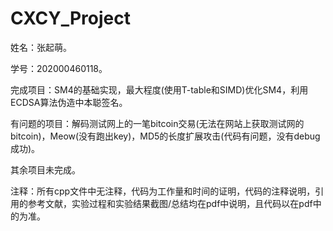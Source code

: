 # CXCY_Project
姓名：张起萌。

学号：202000460118。

完成项目：SM4的基础实现，最大程度(使用T-table和SIMD)优化SM4，利用ECDSA算法伪造中本聪签名。

有问题的项目：解码测试网上的一笔bitcoin交易(无法在网站上获取测试网的bitcoin)，Meow(没有跑出key)，MD5的长度扩展攻击(代码有问题，没有debug成功)。

其余项目未完成。

注释：所有cpp文件中无注释，代码为工作量和时间的证明，代码的注释说明，引用的参考文献，实验过程和实验结果截图/总结均在pdf中说明，且代码以在pdf中的为准。
